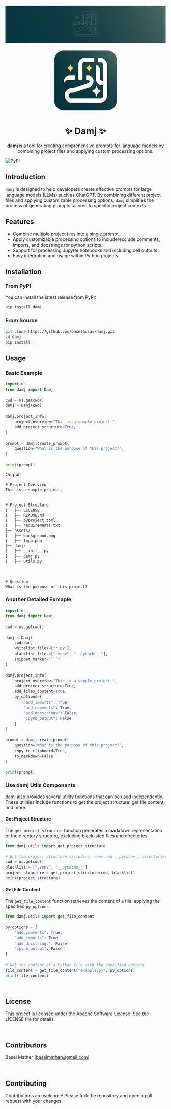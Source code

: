 ![background](https://raw.githubusercontent.com/baselhusam/damj/main/assets/background.png)

<p align="center">
  <img alt="Damj Logo" style="width: 200px; max-width: 100%; height: auto;" src="https://raw.githubusercontent.com/baselhusam/damj/main/assets/logo.png"/>
  <h1 align="center">✨ <b> Damj </b> ✨</h1>
  <p align="center"> <b> damj </b> is a tool for creating comprehensive prompts for language models by combining project files and applying custom processing options.
</p>

[![PyPI](https://img.shields.io/pypi/v/damj)](https://pypi.org/project/damj/)
<!-- [![Downloads](https://static.pepy.tech/badge/damj)](https://pepy.tech/project/damj) -->


## Introduction
`damj` is designed to help developers create effective prompts for large language models (LLMs) such as ChatGPT. By combining different project files and applying customizable processing options, `damj` simplifies the process of generating prompts tailored to specific project contexts.

## Features
- Combine multiple project files into a single prompt.
- Apply customizable processing options to include/exclude comments, imports, and docstrings for python scripts.
- Support for processing Jupyter notebooks and including cell outputs.
- Easy integration and usage within Python projects.

## Installation

### From PyPI
You can install the latest release from PyPI:
```sh
pip install damj
```

### From Source
```sh
git clone https://github.com/baselhusam/damj.git
cd damj
pip install .
```

## Usage

### Basic Example

```python
import os
from damj import Damj

cwd = os.getcwd()
damj = Damj(cwd)

damj.project_info(
    project_overview="This is a sample project.",
    add_project_structure=True,
)

prompt = damj.create_prompt(
    question="What is the purpose of this project?",
)

print(prompt)
```

Output:
```
# Project Overview
This is a sample project.


# Project Structure
|   ├── LICENSE
|   ├── README.md
|   ├── pyproject.toml
|   ├── requirements.txt
├── assets/
|   ├── background.png
|   ├── logo.png
├── damj/
|   ├── __init__.py
|   ├── damj.py
|   ├── utils.py



# Question
What is the purpose of this project?
```

### Another Detailed Exmaple
```python
import os
from damj import Damj

cwd = os.getcwd()

damj = Damj(
    cwd=cwd,
    whitelist_files=["*.py"],
    blacklist_files=[".venv", "__pycache__"],
    snippet_marker="```"
)

damj.project_info(
    project_overview="This is a sample project.",
    add_project_structure=True,
    add_files_content=True,
    py_options={
        "add_imports": True,
        "add_comments": True,
        "add_docstrings": False,
        "ipynb_output": False
    }
)

prompt = damj.create_prompt(
    question="What is the purpose of this project?",
    copy_to_clipboard=True,
    to_markdown=False
)

print(prompt)
```

### Use damj Utils Components
damj also provides several utility functions that can be used independently. These utilities include functions to get the project structure, get file content, and more.

#### Get Project Structure
The `get_project_structure` function generates a markdown representation of the directory structure, excluding blacklisted files and directories.

```python
from damj.utils import get_project_structure

# Get the project structure excluding .venv and __pycache__ directories
cwd = os.getcwd()
blacklist = [".venv", "__pycache__"]
project_structure = get_project_structure(cwd, blacklist)
print(project_structure)
```

#### Get File Content
The `get_file_content` function retrieves the content of a file, applying the specified `py_options`.

```python
from damj.utils import get_file_content

py_options = {
    "add_comments": True,
    "add_imports": True,
    "add_docstrings": False,
    "ipynb_output": False
}

# Get the content of a Python file with the specified options
file_content = get_file_content("example.py", py_options)
print(file_content)
```

<br>

## License
This project is licensed under the Apache Software License. See the LICENSE file for details.

<br>

## Contributors
Basel Mather (baselmathar@gmail.com)

<br>

## Contributing
Contributions are welcome! Please fork the repository and open a pull request with your changes.
